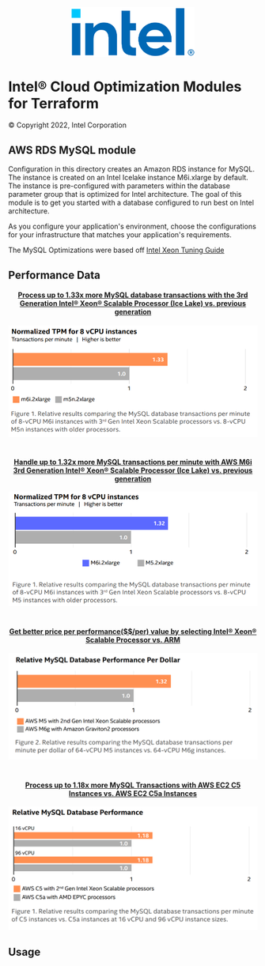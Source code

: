 <p align="center">
  <img src="https://github.com/intel/terraform-intel-aws-mysql/blob/main/images/logo-classicblue-800px.png?raw=true" alt="Intel Logo" width="250"/>
</p>

# Intel® Cloud Optimization Modules for Terraform

© Copyright 2022, Intel Corporation

## AWS RDS MySQL module

Configuration in this directory creates an Amazon RDS instance for MySQL. The instance is created on an Intel Icelake instance M6i.xlarge by default. The instance is pre-configured with parameters within the database parameter group that is optimized for Intel architecture. The goal of this module is to get you started with a database configured to run best on Intel architecture.

As you configure your application's environment, choose the configurations for your infrastructure that matches your application's requirements.

The MySQL Optimizations were based off [Intel Xeon Tuning Guide](<https://www.intel.com/content/www/us/en/developer/articles/guide/open-source-database-tuning-guide-on-xeon-systems.html>)

## Performance Data

<center>

#### [Process up to 1.33x more MySQL database transactions with the 3rd Generation Intel® Xeon® Scalable Processor (Ice Lake) vs. previous generation](https://www.intel.com/content/www/us/en/content-details/753185/book-up-to-1-42x-the-reservations-at-once-with-aws-ec2-m6i-instances-vs-aws-m5n-instances.html)

<p align="center">
  <a href="https://www.intel.com/content/www/us/en/content-details/753185/book-up-to-1-42x-the-reservations-at-once-with-aws-ec2-m6i-instances-vs-aws-m5n-instances.html">
  <img src="https://github.com/intel/terraform-intel-aws-mysql/blob/main/images/aws-mysql-1.png?raw=true" alt="Link" width="600"/>
  </a>
</p>

#

#### [Handle up to 1.32x more MySQL transactions per minute with AWS M6i 3rd Generation Intel® Xeon® Scalable Processor (Ice Lake) vs. previous generation](https://www.intel.com/content/www/us/en/content-details/752377/select-aws-ec2-m6i-instances-and-support-up-to-1-38x-the-ecommerce-transactions-for-mysql-databases-vs-aws-ec2-m5-instances.html)

<p align="center">
  <a href="https://www.intel.com/content/www/us/en/content-details/752377/select-aws-ec2-m6i-instances-and-support-up-to-1-38x-the-ecommerce-transactions-for-mysql-databases-vs-aws-ec2-m5-instances.html">
  <img src="https://github.com/intel/terraform-intel-aws-mysql/blob/main/images/aws-mysql-2.png?raw=true" alt="Link" width="600"/>
  </a>
</p>

#

#### [Get better price per performance($$/per) value by selecting Intel® Xeon® Scalable Processor vs. ARM](https://www.intel.com/content/www/us/en/content-details/765568/increase-mysql-database-transactions-by-1-65x-with-aws-ec2-m5-instances-vs-aws-ec2-m6g-instances.html)

<p align="center">
  <a href="https://www.intel.com/content/www/us/en/content-details/765568/increase-mysql-database-transactions-by-1-65x-with-aws-ec2-m5-instances-vs-aws-ec2-m6g-instances.html">
  <img src="https://github.com/intel/terraform-intel-aws-mysql/blob/main/images/aws-mysql-3.png?raw=true" alt="Link" width="600"/>
  </a>
</p>

#

#### [Process up to 1.18x more MySQL Transactions with AWS EC2 C5 Instances vs. AWS EC2 C5a Instances](https://www.intel.com/content/www/us/en/content-details/756027/process-up-to-1-18x-more-mysql-transactions-with-aws-ec2-c5-instances-vs-aws-ec2-c5a-instances.html)

<p align="center">
  <a href="https://www.intel.com/content/www/us/en/content-details/756027/process-up-to-1-18x-more-mysql-transactions-with-aws-ec2-c5-instances-vs-aws-ec2-c5a-instances.html">
  <img src="https://github.com/intel/terraform-intel-aws-mysql/blob/main/images/aws-mysql-4.png?raw=true" alt="Link" width="600"/>
  </a>
</p>


</center>

## Usage

